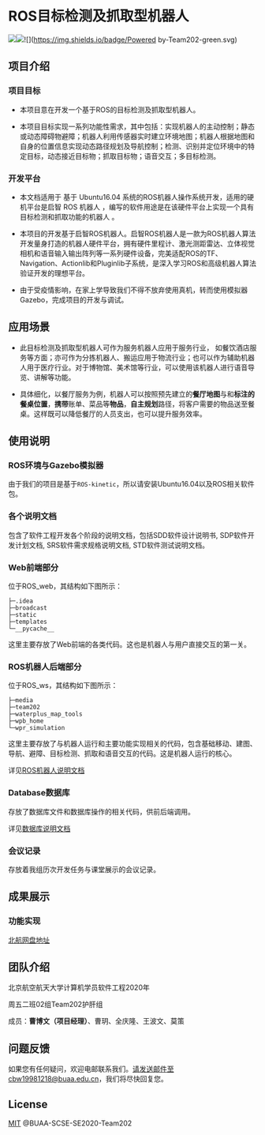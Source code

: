 

# ROS目标检测及抓取型机器人

![](https://img.shields.io/badge/version-1.01-orange.svg)![](https://img.shields.io/badge/license-MIT-Green.svg)![](https://img.shields.io/badge/Powered by-Team202-green.svg)

## 项目介绍

### 项目目标

- 本项目意在开发一个基于ROS的目标检测及抓取型机器人。


- 本项目目标实现一系列功能性需求，其中包括：实现机器人的主动控制；静态或动态障碍物避障；机器人利用传感器实时建立环境地图；机器人根据地图和自身的位置信息实现动态路径规划及导航控制；检测、识别并定位环境中的特定目标，动态接近目标物；抓取目标物；语音交互；多目标检测。


### 开发平台

- 本文档适用于 基于 Ubuntu16.04 系统的ROS机器人操作系统开发，适用的硬机平台是启智 ROS 机器人 ，编写的软件用途是在该硬件平台上实现一个具有目标检测和抓取功能的机器人 。


- 本项目的开发基于启智ROS机器人。启智ROS机器人是一款为ROS机器人算法开发量身打造的机器人硬件平台，拥有硬件里程计、激光测距雷达、立体视觉相机和语音输入输出阵列等一系列硬件设备，完美适配ROS的TF、Navigation、Actionlib和Pluginlib子系统，是深入学习ROS和高级机器人算法验证开发的理想平台。


- 由于受疫情影响，在家上学导致我们不得不放弃使用真机，转而使用模拟器Gazebo，完成项目的开发与调试。


## 应用场景

- 此目标检测及抓取型机器人可作为服务机器人应用于服务行业， 如餐饮酒店服务等方面；亦可作为分拣机器人、搬运应用于物流行业；也可以作为辅助机器人用于医疗行业。对于博物馆、美术馆等行业，可以使用该机器人进行语音导览、讲解等功能。


- 具体细化，以餐厅服务为例，机器人可以按照预先建立的**餐厅地图**与和**标注的餐桌位置**，**携带**账单、菜品等**物品**，**自主规划**路径，将客户需要的物品送至餐桌。这样既可以降低餐厅的人员支出，也可以提升服务效率。


## 使用说明

### ROS环境与Gazebo模拟器

由于我们的项目是基于`ROS-kinetic`，所以请安装Ubuntu16.04以及ROS相关软件包。

### 各个说明文档

包含了软件工程开发各个阶段的说明文档，包括SDD软件设计说明书, SDP软件开发计划文档, SRS软件需求规格说明文档, STD软件测试说明文档。

### Web前端部分

位于ROS_web，其结构如下图所示：

```
├─.idea
├─broadcast
├─static
├─templates
└─__pycache__
```

这里主要存放了Web前端的各类代码。这也是机器人与用户直接交互的第一关。

### ROS机器人后端部分

位于ROS_ws，其结构如下图所示：

```
├─media
├─team202
├─waterplus_map_tools
├─wpb_home
└─wpr_simulation
```

这里主要存放了与机器人运行和主要功能实现相关的代码，包含基础移动、建图、导航、避障、目标检测、抓取和语音交互的代码。这是机器人运行的核心。

详见[ROS机器人说明文档](./ROS_ws/README.md)

### Database数据库

存放了数据库文件和数据库操作的相关代码，供前后端调用。

详见[数据库说明文档](./database/README.md)

### 会议记录

存放着我组历次开发任务与课堂展示的会议记录。

## 成果展示

### 功能实现

[北航网盘地址](https://bhpan.buaa.edu.cn:443/link/E385686582DB9477E8316FD609B9099D)

## 团队介绍

北京航空航天大学计算机学员软件工程2020年

周五二班02组Team202护肝组

成员：**曹博文（项目经理）**、曹玥、全庆隆、王波文、莫策

## 问题反馈

如果您有任何疑问，欢迎电邮联系我们。请发送邮件至cbw19981218@buaa.edu.cn，我们将尽快回复您。

## License

[MIT](./LICENSE) @BUAA-SCSE-SE2020-Team202